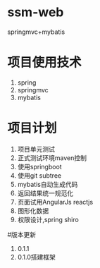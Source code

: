 # ssm-web
springmvc+mybatis

# 项目使用技术
1. spring
2. springmvc
3. mybatis

# 项目计划
1. 项目单元测试
2. 正式测试环境maven控制
3. 使用springboot
3. 使用git subtree
3. mybatis自动生成代码
4. 返回结果统一规范化
5. 页面试用AngularJs reactjs
6. 图形化数据
7. 权限设计,spring shiro

#版本更新
1. 0.1.1
2. 0.1.0搭建框架
